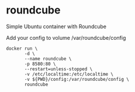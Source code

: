 # roundcube
Simple Ubuntu container with Roundcube

Add your config to volume /var/roundcube/config

    docker run \
           -d \
           --name roundcube \
           -p 8580:80 \
           --restart=unless-stopped \
           -v /etc/localtime:/etc/localtime \
           -v ${PWD}/config:/var/roundcube/config \
           roundcube

